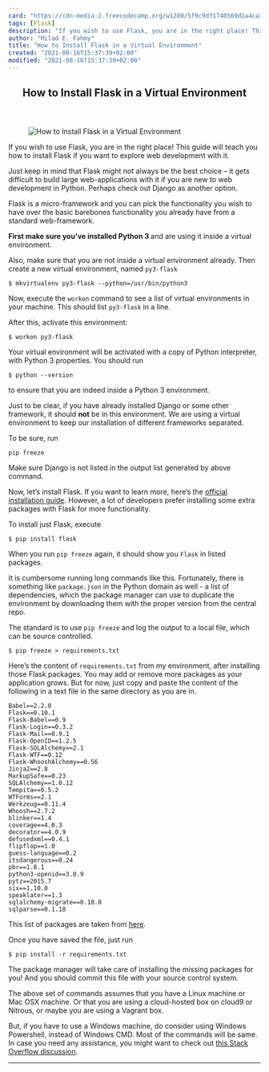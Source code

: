 ```yaml
---
card: "https://cdn-media-2.freecodecamp.org/w1280/5f9c9df1740569d1a4ca3a83.jpg"
tags: [Flask]
description: "If you wish to use Flask, you are in the right place! This gu"
author: "Milad E. Fahmy"
title: "How to Install Flask in a Virtual Environment"
created: "2021-08-16T15:37:39+02:00"
modified: "2021-08-16T15:37:39+02:00"
---
```

<div class="site-wrapper">
<main id="site-main" class="site-main outer">
<div class="inner">
<article class="post-full post tag-flask tag-python tag-toothbrush ">
<header class="post-full-header">
<h1 class="post-full-title">How to Install Flask in a Virtual Environment</h1>
</header>
<figure class="post-full-image">
<picture>
<source media="(max-width: 700px)" sizes="1px" srcset="data:image/gif;base64,R0lGODlhAQABAIAAAAAAAP///yH5BAEAAAAALAAAAAABAAEAAAIBRAA7 1w">
<source media="(min-width: 701px)" sizes="(max-width: 800px) 400px,
(max-width: 1170px) 700px,
1400px" srcset="https://cdn-media-2.freecodecamp.org/w1280/5f9c9df1740569d1a4ca3a83.jpg 300w,
https://cdn-media-2.freecodecamp.org/w1280/5f9c9df1740569d1a4ca3a83.jpg 600w,
https://cdn-media-2.freecodecamp.org/w1280/5f9c9df1740569d1a4ca3a83.jpg 1000w,
https://cdn-media-2.freecodecamp.org/w1280/5f9c9df1740569d1a4ca3a83.jpg 2000w">
<img onerror="this.style.display='none'" src="https://cdn-media-2.freecodecamp.org/w1280/5f9c9df1740569d1a4ca3a83.jpg" alt="How to Install Flask in a Virtual Environment">
</picture>
</figure>
<section class="post-full-content">
<div class="post-content medium-migrated-article">
<p>If you wish to use Flask, you are in the right place! This guide will teach you how to install Flask if you want to explore web development with it. </p><p>Just keep in mind that Flask might not always be the best choice – it gets difficult to build large web-applications with it if you are new to web development in Python. Perhaps check out Django as another option.</p><p>Flask is a micro-framework and you can pick the functionality you wish to have over the basic barebones functionality you already have from a standard web-framework. </p><p><strong>First make sure you've installed Python 3 </strong>and are using it inside a virtual environment.</p><p>Also, make sure that you are not inside a virtual environment already. Then create a new virtual environment, named <code>py3-flask</code></p><pre><code class="language-text">$ mkvirtualenv py3-flask --python=/usr/bin/python3</code></pre><p>Now, execute the <code>workon</code> command to see a list of virtual environments in your machine. This should list <code>py3-flask</code> in a line.</p><p>After this, activate this environment:</p><pre><code class="language-text">$ workon py3-flask</code></pre><p>Your virtual environment will be activated with a copy of Python interpreter, with Python 3 properties. You should run</p><pre><code class="language-text">$ python --version</code></pre><p>to ensure that you are indeed inside a Python 3 environment.</p><p>Just to be clear, if you have already installed Django or some other framework, it should <strong><strong>not</strong></strong> be in this environment. We are using a virtual environment to keep our installation of different frameworks separated.</p><p>To be sure, run</p><pre><code class="language-text">pip freeze</code></pre><p>Make sure Django is not listed in the output list generated by above command.</p><p>Now, let’s install Flask. If you want to learn more, here’s the <a href="http://flask.pocoo.org/docs/0.10/installation/" rel="nofollow">official installation guide</a>. However, a lot of developers prefer installing some extra packages with Flask for more functionality.</p><p>To install just Flask, execute</p><pre><code class="language-text">$ pip install flask</code></pre><p>When you run <code>pip freeze</code> again, it should show you <code>Flask</code> in listed packages.</p><p>It is cumbersome running long commands like this. Fortunately, there is something like <code>package.json</code> in the Python domain as well - a list of dependencies, which the package manager can use to duplicate the environment by downloading them with the proper version from the central repo.</p><p>The standard is to use <code>pip freeze</code> and log the output to a local file, which can be source controlled.</p><pre><code class="language-text">$ pip freeze &gt; requirements.txt</code></pre><p>Here’s the content of <code>requirements.txt</code> from my environment, after installing those Flask packages. You may add or remove more packages as your application grows. But for now, just copy and paste the content of the following in a text file in the same directory as you are in.</p><pre><code class="language-text">Babel==2.2.0
Flask==0.10.1
Flask-Babel==0.9
Flask-Login==0.3.2
Flask-Mail==0.9.1
Flask-OpenID==1.2.5
Flask-SQLAlchemy==2.1
Flask-WTF==0.12
Flask-WhooshAlchemy==0.56
Jinja2==2.8
MarkupSafe==0.23
SQLAlchemy==1.0.12
Tempita==0.5.2
WTForms==2.1
Werkzeug==0.11.4
Whoosh==2.7.2
blinker==1.4
coverage==4.0.3
decorator==4.0.9
defusedxml==0.4.1
flipflop==1.0
guess-language==0.2
itsdangerous==0.24
pbr==1.8.1
python3-openid==3.0.9
pytz==2015.7
six==1.10.0
speaklater==1.3
sqlalchemy-migrate==0.10.0
sqlparse==0.1.18</code></pre><p>This list of packages are taken from <a href="http://blog.miguelgrinberg.com/post/the-flask-mega-tutorial-part-i-hello-world" rel="nofollow">here</a>.</p><p>Once you have saved the file, just run</p><pre><code class="language-text">$ pip install -r requirements.txt</code></pre><p>The package manager will take care of installing the missing packages for you! And you should commit this file with your source control system.</p><p>The above set of commands assumes that you have a Linux machine or Mac OSX machine. Or that you are using a cloud-hosted box on cloud9 or Nitrous, or maybe you are using a Vagrant box.</p><p>But, if you have to use a Windows machine, do consider using Windows Powershell, instead of Windows CMD. Most of the commands will be same. In case you need any assistance, you might want to check out <a href="http://stackoverflow.com/questions/17917254/how-to-install-flask-on-windows" rel="nofollow">this Stack Overflow discussion</a>.</p>
</div>
<hr>
</section>
</article>
</div>
</main>
</div>
<!-- Google Tag Manager (noscript) -->
<!-- End Google Tag Manager (noscript) -->
